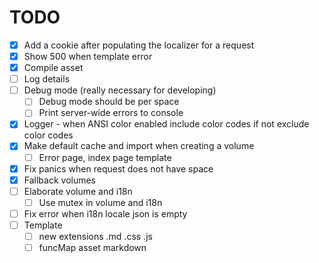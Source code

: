 # TODO

- [x] Add a cookie after populating the localizer for a request
- [x] Show 500 when template error
- [x] Compile asset
- [ ] Log details
- [ ] Debug mode (really necessary for developing)
    - [ ] Debug mode should be per space
    - [ ] Print server-wide errors to console
- [x] Logger - when ANSI color enabled include color codes if not exclude color codes
- [x] Make default cache and import when creating a volume
    - [ ] Error page, index page template
- [x] Fix panics when request does not have space
- [x] Fallback volumes
- [ ] Elaborate volume and i18n
    - [ ] Use mutex in volume and i18n
- [ ] Fix error when i18n locale json is empty
- [ ] Template
    - [ ] new extensions .md .css .js
    - [ ] funcMap asset markdown 